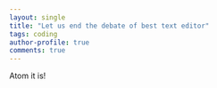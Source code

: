 ```yaml
---
layout: single
title: "Let us end the debate of best text editor"
tags: coding
author-profile: true
comments: true
---
```


Atom it is!
